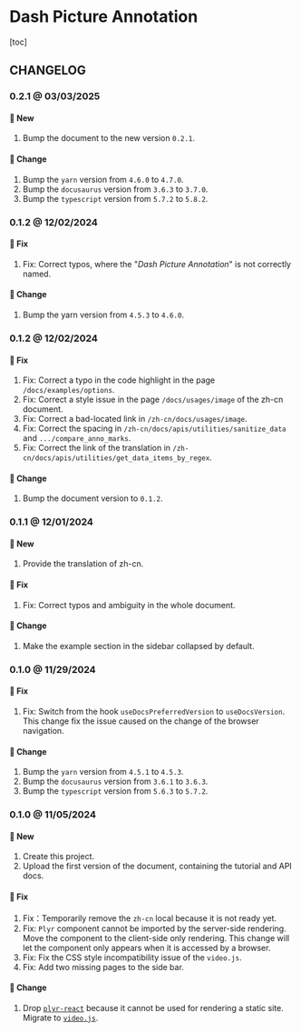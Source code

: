 # Dash Picture Annotation

[toc]

## CHANGELOG

### 0.2.1 @ 03/03/2025

#### :mega: New

1. Bump the document to the new version `0.2.1`.

#### :floppy_disk: Change

1. Bump the `yarn` version from `4.6.0` to `4.7.0`.
2. Bump the `docusaurus` version from `3.6.3` to `3.7.0`.
3. Bump the `typescript` version from `5.7.2` to `5.8.2`.

### 0.1.2 @ 12/02/2024

#### :wrench: Fix

1. Fix: Correct typos, where the "*Dash Picture Annotation*" is not correctly named.

#### :floppy_disk: Change

1. Bump the yarn version from `4.5.3` to `4.6.0`.

### 0.1.2 @ 12/02/2024

#### :wrench: Fix

1. Fix: Correct a typo in the code highlight in the page `/docs/examples/options`.
2. Fix: Correct a style issue in the page `/docs/usages/image` of the zh-cn document.
3. Fix: Correct a bad-located link in `/zh-cn/docs/usages/image`.
4. Fix: Correct the spacing in `/zh-cn/docs/apis/utilities/sanitize_data` and `.../compare_anno_marks`.
5. Fix: Correct the link of the translation in `/zh-cn/docs/apis/utilities/get_data_items_by_regex`.

#### :floppy_disk: Change

1. Bump the document version to `0.1.2`.

### 0.1.1 @ 12/01/2024

#### :mega: New

1. Provide the translation of zh-cn.

#### :wrench: Fix

1. Fix: Correct typos and ambiguity in the whole document.

#### :floppy_disk: Change

1. Make the example section in the sidebar collapsed by default.

### 0.1.0 @ 11/29/2024

#### :wrench: Fix

1. Fix: Switch from the hook `useDocsPreferredVersion` to `useDocsVersion`. This change fix the issue caused on the change of the browser navigation.

#### :floppy_disk: Change

1. Bump the `yarn` version from `4.5.1` to `4.5.3`.
2. Bump the `docusaurus` version from `3.6.1` to `3.6.3`.
3. Bump the `typescript` version from `5.6.3` to `5.7.2`.

### 0.1.0 @ 11/05/2024

#### :mega: New

1. Create this project.
2. Upload the first version of the document, containing the tutorial and API docs.

#### :wrench: Fix

1. Fix：Temporarily remove the `zh-cn` local because it is not ready yet.
2. Fix: `Plyr` component cannot be imported by the server-side rendering. Move the component to the client-side only rendering. This change will let the component only appears when it is accessed by a browser.
3. Fix: Fix the CSS style incompatibility issue of the `video.js`.
4. Fix: Add two missing pages to the side bar.

#### :floppy_disk: Change

1. Drop [`plyr-react`](https://github.com/chintan9/plyr-react) because it cannot be used for rendering a static site. Migrate to [`video.js`](https://videojs.com).
